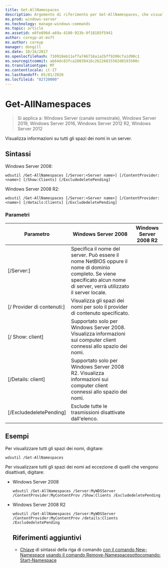 ```yaml
---
title: Get-AllNamespaces
description: Argomento di riferimento per Get-AllNamespaces, che visualizza informazioni su tutti gli spazi dei nomi in un server.
ms.prod: windows-server
ms.technology: manage-windows-commands
ms.topic: article
ms.assetid: e8fe896d-a69a-4180-923b-9f18185f5941
author: coreyp-at-msft
ms.author: coreyp
manager: dongill
ms.date: 10/16/2017
ms.openlocfilehash: 710918eb11ef7a746716a1a2bff9200cfa1d98c1
ms.sourcegitcommit: ab64dc83fca28039416c26226815502d0193500c
ms.translationtype: MT
ms.contentlocale: it-IT
ms.lasthandoff: 05/01/2020
ms.locfileid: "82720000"
---
```

# <a name="get-allnamespaces"></a>Get-AllNamespaces

> Si applica a: Windows Server (canale semestrale), Windows Server 2019, Windows Server 2016, Windows Server 2012 R2, Windows Server 2012

Visualizza informazioni su tutti gli spazi dei nomi in un server.

## <a name="syntax"></a>Sintassi
Windows Server 2008:
```
wdsutil /Get-AllNamespaces [/Server:<Server name>] [/ContentProvider:<name>] [/Show:Clients] [/ExcludedeletePending]
```
Windows Server 2008 R2:
```
wdsutil /Get-AllNamespaces [/Server:<Server name>] [/ContentProvider:<name>] [/details:Clients] [/ExcludedeletePending]
```
### <a name="parameters"></a>Parametri

|         Parametro         |                                                                               Windows Server 2008                                                                               | Windows Server 2008 R2 |
|---------------------------|---------------------------------------------------------------------------------------------------------------------------------------------------------------------------------|------------------------|
|  [/Server:<Server name>]  | Specifica il nome del server. Può essere il nome NetBIOS oppure il nome di dominio completo. Se viene specificato alcun nome di server, verrà utilizzato il server locale. |                        |
| [/ Provider di contenuti:<name>] |                                                        Visualizza gli spazi dei nomi per solo il provider di contenuto specificato.                                                         |                        |
|      [/ Show: client]      |                            Supportato solo per Windows Server 2008. Visualizza informazioni sui computer client connessi allo spazio dei nomi.                             |                        |
|    [/Details: client]     |                           Supportato solo per Windows Server 2008 R2. Visualizza informazioni sui computer client connessi allo spazio dei nomi.                           |                        |
|  [/ExcludedeletePending]  |                                                              Esclude tutte le trasmissioni disattivate dall'elenco.                                                              |                        |

## <a name="examples"></a>Esempi
Per visualizzare tutti gli spazi dei nomi, digitare:
```
wdsutil /Get-AllNamespaces
```
Per visualizzare tutti gli spazi dei nomi ad eccezione di quelli che vengono disattivati, digitare:
- Windows Server 2008
  ```
  wdsutil /Get-AllNamespaces /Server:MyWDSServer /ContentProvider:MyContentProv /Show:Clients /ExcludedeletePending
  ```
- Windows Server 2008 R2
  ```
  wdsutil /Get-AllNamespaces /Server:MyWDSServer /ContentProvider:MyContentProv /details:Clients /ExcludedeletePending
  ```
  ## <a name="additional-references"></a>Riferimenti aggiuntivi
  - [Chiave](command-line-syntax-key.md)
  di sintassi della riga di comando
  [con il comando New-Namespace](using-the-new-namespace-command.md)
  [usando il comando Remove-Namespace](using-the-remove-namespace-command.md)[sottocomando: Start-Namespace](subcommand-start-namespace.md)
